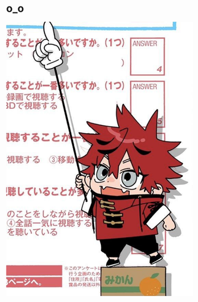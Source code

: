# o_o 
![image alt](https://github.com/OyasumiVici0us/.-/blob/44963baa3e66201f4f80f212659b2c8128b7fb68/c17323e0435ec7c001379728f7bc89be.jpg) 

